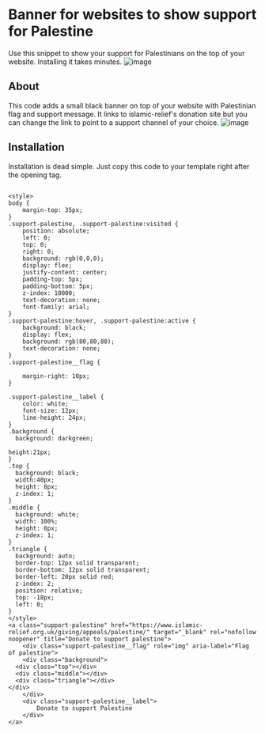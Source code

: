 # Banner for websites to show support for Palestine 
Use this snippet to show your support for Palestinians on the top of your website. Installing it takes minutes.
![image](https://github.com/Safouene1/support-palestine-banner/assets/22036449/168519a7-86de-46bf-9ce1-c877c5870a66)


## About 
This code adds a small black banner on top of your website with Palestinian flag and support message. It links to islamic-relief's donation site but you can change the link to point to a support channel of your choice.
![image](https://github.com/Safouene1/support-palestine-banner/assets/22036449/b2cc3058-ebed-4ce1-a304-f3de97fa3b27)

## Installation 
Installation is dead simple. Just copy this code to your template right after the opening <body> tag.
```

<style>
body {
	margin-top: 35px;
}
.support-palestine, .support-palestine:visited {
	position: absolute;
	left: 0;
	top: 0;
	right: 0;
	background: rgb(0,0,0);
	display: flex;
	justify-content: center;
	padding-top: 5px;
	padding-bottom: 5px;
	z-index: 10000;
	text-decoration: none;
	font-family: arial;
}
.support-palestine:hover, .support-palestine:active {
	background: black;
	display: flex;
	background: rgb(80,80,80);
	text-decoration: none;
}
.support-palestine__flag {

	margin-right: 10px;
}

.support-palestine__label {
	color: white;
	font-size: 12px;
	line-height: 24px;
}
.background {
  background: darkgreen;

height:21px;
} 
.top { 
  background: black;
  width:40px;
  height: 8px;
  z-index: 1;
}
.middle {
  background: white;
  width: 100%;
  height: 8px;
  z-index: 1;
}
.triangle {
  background: auto;
  border-top: 12px solid transparent;
  border-bottom: 12px solid transparent;
  border-left: 20px solid red;
  z-index: 2;
  position: relative;
  top: -18px;
  left: 0;
}
</style>
<a class="support-palestine" href="https://www.islamic-relief.org.uk/giving/appeals/palestine/" target="_blank" rel="nofollow noopener" title="Donate to support palestine">
	<div class="support-palestine__flag" role="img" aria-label="Flag of palestine">
	<div class="background">
  <div class="top"></div>
  <div class="middle"></div>
  <div class="triangle"></div>
</div>
	</div>
	<div class="support-palestine__label">
		Donate to support Palestine
	</div>
</a>

```
